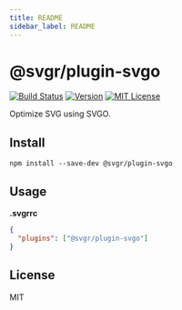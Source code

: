 ```yaml
---
title: README
sidebar_label: README
---
```

# @svgr/plugin-svgo

[![Build Status](https://img.shields.io/travis/smooth-code/svgr.svg)](https://travis-ci.org/smooth-code/svgr)
[![Version](https://img.shields.io/npm/v/@svgr/plugin-svgo.svg)](https://www.npmjs.com/package/@svgr/plugin-svgo)
[![MIT License](https://img.shields.io/npm/l/@svgr/plugin-svgo.svg)](https://github.com/smooth-code/svgr/blob/master/LICENSE)

Optimize SVG using SVGO.

## Install

```
npm install --save-dev @svgr/plugin-svgo
```

## Usage

**.svgrrc**

```json
{
  "plugins": ["@svgr/plugin-svgo"]
}
```

## License

MIT

